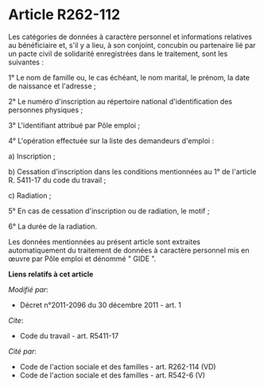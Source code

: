 # Article R262-112

Les catégories de données à caractère personnel et informations relatives au bénéficiaire et, s'il y a lieu, à son conjoint,
concubin ou partenaire lié par un pacte civil de solidarité enregistrées dans le traitement, sont les suivantes : 

1° Le nom de famille ou, le cas échéant, le nom marital, le prénom, la date de naissance et l'adresse ; 

2° Le numéro d'inscription au répertoire national d'identification des personnes physiques ; 

3° L'identifiant attribué par Pôle emploi ; 

4° L'opération effectuée sur la liste des demandeurs d'emploi : 

a) Inscription ; 

b) Cessation d'inscription dans les conditions mentionnées au 1° de l'article R. 5411-17 du code du travail ; 

c) Radiation ; 

5° En cas de cessation d'inscription ou de radiation, le motif ; 

6° La durée de la radiation. 

Les données mentionnées au présent article sont extraites automatiquement du traitement de données à caractère personnel mis
en œuvre par Pôle emploi et dénommé " GIDE ".

**Liens relatifs à cet article**

_Modifié par_:

  - Décret n°2011-2096 du 30 décembre 2011 - art. 1

_Cite_:

  - Code du travail - art. R5411-17

_Cité par_:

  - Code de l'action sociale et des familles - art. R262-114 (VD)
  - Code de l'action sociale et des familles - art. R542-6 (V)
